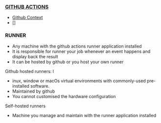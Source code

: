 ### [GITHUB ACTIONS](https://docs.github.com/en/actions)

- [Github Context](https://docs.github.com/en/actions/learn-github-actions/contexts)
- []

### RUNNER
- Any machine with the github actions runner application installed
- It is responsible for runner your job whenever an event happens and display back the result
- It can be hosted by github or you host your own runner

Github hosted runners: l
- inux, window or macOs virtual environments with commonly-used pre-installed software.
- Maintained by github
- You cannot customised the hardware configuration

Self-hosted runners
- Machine you manage and maintain with the runner application installed

